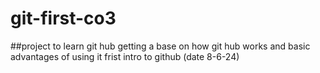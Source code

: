 # git-first-co3
##project to learn git hub getting a base on how git hub works and basic advantages of using it 
frist intro to github (date 8-6-24) 
